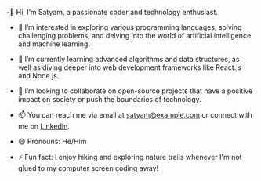 -👋 Hi, I’m Satyam, a passionate coder and technology enthusiast.

- 👀 I’m interested in exploring various programming languages, solving challenging problems, and delving into the world of artificial intelligence and machine learning.
  
- 🌱 I’m currently learning advanced algorithms and data structures, as well as diving deeper into web development frameworks like React.js and Node.js.

- 💞️ I’m looking to collaborate on open-source projects that have a positive impact on society or push the boundaries of technology.

- 📫 You can reach me via email at [satyam@example.com](mailto:sirsatyamchaudhary@gmail.com) or connect with me on [LinkedIn](https://www.linkedin.com/in/satyam-kumar-a7215b239/).

- 😄 Pronouns: He/Him

- ⚡ Fun fact: I enjoy hiking and exploring nature trails whenever I'm not glued to my computer screen coding away!

<!---
satyam6290/satyam6290 is a ✨ special ✨ repository because its `README.md` (this file) appears on your GitHub profile.
You can click the Preview link to take a look at your changes.
--->
